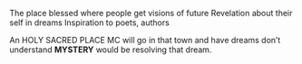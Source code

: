 The place blessed where people get 
visions of future
Revelation about their self in dreams
Inspiration to poets, authors

An HOLY SACRED PLACE MC will go in that town and have dreams don’t understand **MYSTERY** would be resolving that dream. 